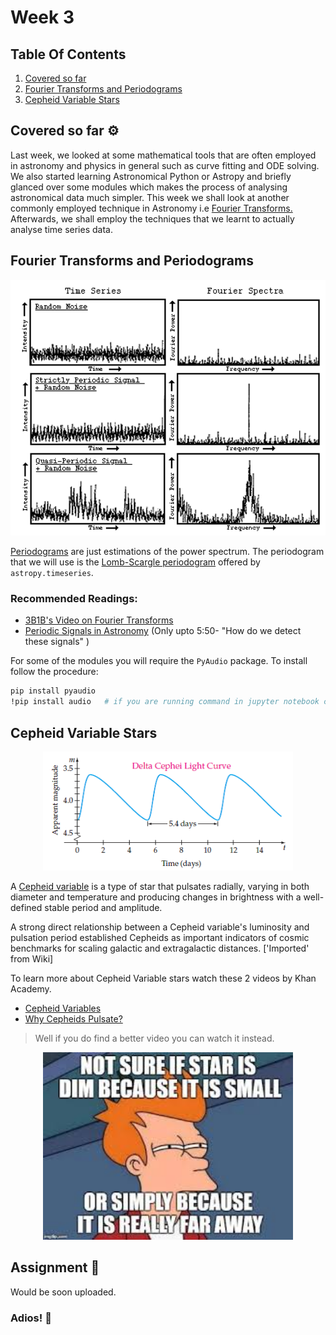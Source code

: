 # Week 3

## Table Of Contents

1. [Covered so far](#covered-so-far-%EF%B8%8F)
2. [Fourier Transforms and Periodograms](#fourier-transforms-and-periodograms)
3. [Cepheid Variable Stars](#cepheid-variable-stars)

## Covered so far ⚙️

Last week, we looked at some mathematical tools that are often employed in astronomy and physics in general such as curve fitting and ODE solving. We also started learning Astronomical Python or Astropy and briefly glanced over some modules which makes the process of analysing astronomical data much simpler. This week we shall look at another commonly employed technique in Astronomy i.e [Fourier Transforms.](https://en.wikipedia.org/wiki/Fourier_transform) Afterwards, we shall employ the techniques that we learnt to actually analyse time series data. 

## Fourier Transforms and Periodograms

<p align="center">
<img src="assets/img1.gif" width="550">
</p>

[Periodograms](https://en.wikipedia.org/wiki/Periodogram) are just estimations of the power spectrum. The periodogram that we will use is the [Lomb-Scargle periodogram](https://docs.astropy.org/en/stable/timeseries/lombscargle.html) offered by `astropy.timeseries`. 

### Recommended Readings:

- [3B1B's Video on Fourier Transforms](https://www.youtube.com/watch?v=spUNpyF58BY)
- [Periodic Signals in Astronomy](https://www.youtube.com/watch?v=7STeeVnfYFM) (Only upto 5:50- "How do we detect these signals" )

For some of the modules you will require the `PyAudio` package. To install follow the procedure:

```bash
pip install pyaudio
!pip install audio   # if you are running command in jupyter notebook cell
```

## Cepheid Variable Stars

<p align="center">
<img src="assets/img3.png" width="400">
</p>

A [Cepheid variable](https://en.wikipedia.org/wiki/Cepheid_variable) is a type of star that pulsates radially, varying in both diameter and temperature and producing changes in brightness with a well-defined stable period and amplitude.

A strong direct relationship between a Cepheid variable's luminosity and pulsation period established Cepheids as important indicators of cosmic benchmarks for scaling galactic and extragalactic distances. ['Imported' from Wiki]

To learn more about Cepheid Variable stars watch these 2 videos by Khan Academy. 

- [Cepheid Variables](https://www.youtube.com/watch?v=BWs-ONRDDG4)
- [Why Cepheids Pulsate?](https://www.youtube.com/watch?v=X_3QAB3o4Vw)

> Well if you do find a better video you can watch it instead. 

<p align="center">
<img src="assets/img2.jpg" width="400">
</p>

## Assignment 📝

Would be soon uploaded.

### Adios! 👋

